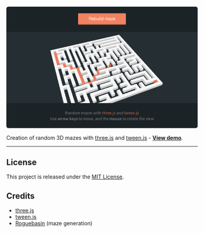 ![Three Maze](screenshot.png)

Creation of random 3D mazes with [three.js](http://threejs.org/) and [tween.js](https://github.com/sole/tween.js/) - **[View demo](http://johansatge.github.io/three-maze/)**.

---

## License

This project is released under the [MIT License](LICENSE).

## Credits

* [three.js](http://threejs.org/)
* [tween.js](http://github.com/sole/tween.js)
* [Roguebasin](http://www.roguebasin.com/index.php?title=Simple_maze#Maze_Generator_in_Javascript) (maze generation)
